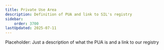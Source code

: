 ```yaml
---
title: Private Use Area
description: Definition of PUA and link to SIL's registry
sidebar:
    order: 3700
lastUpdated: 2025-07-11
---
```


Placeholder: Just a description of what the PUA is and a link to our registry

